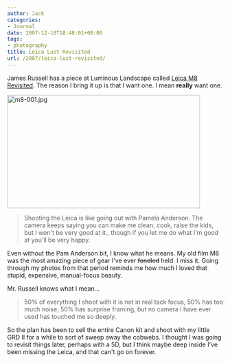 ```yaml
---
author: Jack
categories:
- Journal
date: 2007-12-18T18:48:01+00:00
tags:
- photography
title: Leica Lust Revisited
url: /2007/leica-lust-revisited/
---
```


James Russell has a piece at Luminous Landscape called [Leica M8 Revisited][1]. The reason I bring it up is that I want one. I mean **really** want one. 

<img src="http://baty.net/files/m8-001.jpg" alt="m8-001.jpg" border="0" width="449" height="263" />

> Shooting the Leica is like going out with Pamela Anderson. The camera keeps saying you can make me clean, cook, raise the kids, but I won't be very good at it., though if you let me do what I'm good at you'll be very happy.

Even without the Pam Anderson bit, I know what he means. My old film M6 was the most amazing piece of gear I've ever <del>fondled</del> held. I miss it. Going through my photos from that period reminds me how much I loved that stupid, expensive, manual-focus beauty.

Mr. Russell knows what I mean&#8230;

> 50% of everything I shoot with it is not in real tack focus, 50% has too much noise, 50% has surprise framing, but no camera I have ever used has touched me so deeply. 

So the plan has been to sell the entire Canon kit and shoot with my little <span class="caps"><span class="caps">GRD</span></span> II for a while to sort of sweep away the cobwebs. I thought I was going to revisit things later, perhaps with a 5D, but I think maybe deep inside I've been missing the Leica, and that can't go on forever.

 [1]: http://www.luminous-landscape.com/reviews/cameras/leica-m8-revisited.shtml